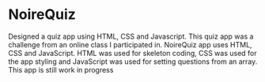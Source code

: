 # NoireQuiz
Designed a quiz app using HTML, CSS and Javascript. 
This quiz app was a challenge from an online class 
I participated in.
NoireQuiz app uses HTML, CSS and JavaScript. HTML was
used for skeleton coding, CSS was used for the app styling and JavaScript
was used for setting questions from an array.
This app is still work in progress
